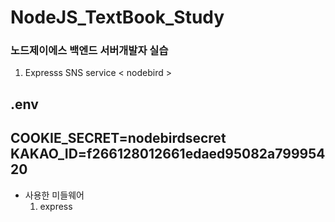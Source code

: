 # NodeJS_TextBook_Study
###  노드제이에스 백엔드 서버개발자 실습

1. Expresss SNS service < nodebird >


.env
----------------------------------------
COOKIE_SECRET=nodebirdsecret
KAKAO_ID=f266128012661edaed95082a79995420
----------------------------------------
* 사용한 미들웨어
  1.  express


